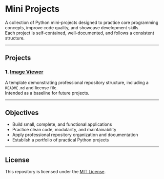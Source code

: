 # Mini Projects

A collection of Python mini-projects designed to practice core programming concepts, improve code quality, and showcase development skills.  
Each project is self-contained, well-documented, and follows a consistent structure.

---

## Projects

### 1. [Image Viewer](python/image_viewer/)  
A template demonstrating professional repository structure, including a `README.md` and license file.  
Intended as a baseline for future projects.

---

## Objectives
- Build small, complete, and functional applications  
- Practice clean code, modularity, and maintainability  
- Apply professional repository organization and documentation  
- Establish a portfolio of practical Python projects  

---

## License
This repository is licensed under the [MIT License](./LICENSE).
